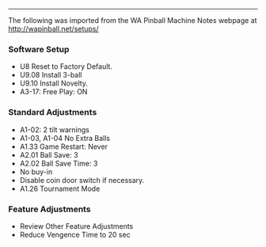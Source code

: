 ***
The following was imported from the WA Pinball Machine Notes webpage at http://wapinball.net/setups/
### Software Setup
-   U8 Reset to Factory Default.
-   U9.08 Install 3-ball
-   U9.10 Install Novelty.
-   A3-17: Free Play: ON
### Standard Adjustments
-   A1-02: 2 tilt warnings
-   A1-03, A1-04 No Extra Balls
-   A1.33 Game Restart: Never
-   A2.01 Ball Save: 3
-   A2.02 Ball Save Time: 3
-   No buy-in
-   Disable coin door switch if necessary.
-   A1.26 Tournament Mode
### Feature Adjustments
-   Review Other Feature Adjustments
-   Reduce Vengence Time to 20 sec
